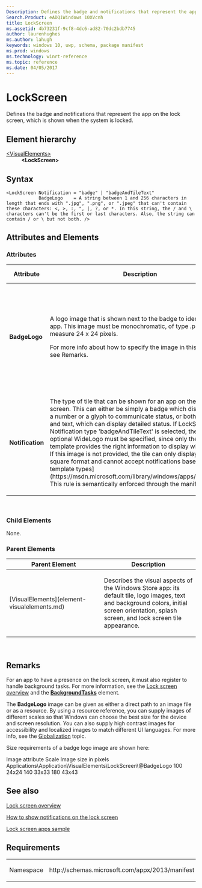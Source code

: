 ```yaml
---
Description: Defines the badge and notifications that represent the app on the lock screen, which is shown when the system is locked.
Search.Product: eADQiWindows 10XVcnh
title: LockScreen
ms.assetid: 4b73231f-9cf8-4dc6-ad82-70dc2bdb7745
author: laurenhughes
ms.author: lahugh
keywords: windows 10, uwp, schema, package manifest
ms.prod: windows
ms.technology: winrt-reference
ms.topic: reference
ms.date: 04/05/2017
---
```


# LockScreen




Defines the badge and notifications that represent the app on the lock screen, which is shown when the system is locked.

## Element hierarchy

<dl>
<dt><a href="element-visualelements.md">&lt;VisualElements&gt;</a></dt>
<dd><b>&lt;LockScreen&gt;</b></dd>
</dl>

## Syntax

``` syntax
<LockScreen Notification = "badge" | "badgeAndTileText"
            BadgeLogo    = A string between 1 and 256 characters in length that ends with ".jpg", ".png", or ".jpeg" that can't contain these characters: <, >, :, ", |, ?, or *. In this string, the / and \ characters can't be the first or last characters. Also, the string can contain / or \ but not both. />
```

## Attributes and Elements


### Attributes

<table>
<colgroup>
<col width="20%" />
<col width="20%" />
<col width="20%" />
<col width="20%" />
<col width="20%" />
</colgroup>
<thead>
<tr class="header">
<th>Attribute</th>
<th>Description</th>
<th>Data type</th>
<th>Required</th>
<th>Default value</th>
</tr>
</thead>
<tbody>
<tr class="odd">
<td><strong>BadgeLogo</strong></td>
<td><p>A logo image that is shown next to the badge to identify the app. This image must be monochromatic, of type .png, and measure 24 x 24 pixels.</p>
<p>For more info about how to specify the image in this attribute, see Remarks.</p></td>
<td>A string between 1 and 256 characters in length that ends with &quot;.jpg&quot;, &quot;.png&quot;, or &quot;.jpeg&quot; that can't contain these characters: &lt;, &gt;, :, &quot;, |, ?, or *. In this string, the / and \ characters can't be the first or last characters. Also, the string can contain / or \ but not both.</td>
<td>Yes</td>
<td></td>
</tr>
<tr class="even">
<td><strong>Notification</strong></td>
<td><p>The type of tile that can be shown for an app on the lock screen. This can either be simply a badge which displays either a number or a glyph to communicate status, or both a badge and text, which can display detailed status. If LockScreen Notification type 'badgeAndTileText' is selected, then the optional WideLogo must be specified, since only the WideLogo template provides the right information to display with tile text. If this image is not provided, the tile can only display in the square format and cannot accept notifications based on [wide template types](https://msdn.microsoft.com/library/windows/apps/hh761491). This rule is semantically enforced through the manifest API.</p></td>
<td><p>This attribute can have one of the following values:</p>
<ul>
<li>badge</li>
<li>badgeAndTileText</li>
</ul></td>
<td>Yes</td>
<td></td>
</tr>
</tbody>
</table>

 

### Child Elements

None.

### Parent Elements

<table>
<colgroup>
<col width="50%" />
<col width="50%" />
</colgroup>
<thead>
<tr class="header">
<th>Parent Element</th>
<th>Description</th>
</tr>
</thead>
<tbody>
<tr class="odd">
<td>[VisualElements](element-visualelements.md)</td>
<td><p>Describes the visual aspects of the Windows Store app: its default tile, logo images, text and background colors, initial screen orientation, splash screen, and lock screen tile appearance.</p></td>
</tr>
</tbody>
</table>

 

## Remarks

For an app to have a presence on the lock screen, it must also register to handle background tasks. For more information, see the [Lock screen overview](https://msdn.microsoft.com/library/windows/apps/hh779720) and the [**BackgroundTasks**](https://msdn.microsoft.com/library/windows/apps/br211421) element.

The **BadgeLogo** image can be given as either a direct path to an image file or as a resource. By using a resource reference, you can supply images of different scales so that Windows can choose the best size for the device and screen resolution. You can also supply high contrast images for accessibility and localized images to match different UI languages. For more info, see the [Globalization](https://msdn.microsoft.com/library/windows/apps/hh831183) topic.

Size requirements of a badge logo image are shown here:

Image attribute
Scale
Image size in pixels
Applications\\Application\\VisualElements\\LockScreen\\@BadgeLogo
100
24x24
140
33x33
180
43x43
 

## See also


[Lock screen overview](https://msdn.microsoft.com/library/windows/apps/br241847)

[How to show notifications on the lock screen](https://msdn.microsoft.com/library/windows/apps/hh700416)

[Lock screen apps sample](http://go.microsoft.com/fwlink/p/?linkid=239970)

## Requirements

<table>
<colgroup>
<col width="50%" />
<col width="50%" />
</colgroup>
<tbody>
<tr class="odd">
<td><p>Namespace</p></td>
<td><p>http://schemas.microsoft.com/appx/2013/manifest</p></td>
</tr>
</tbody>
</table>

 

 



